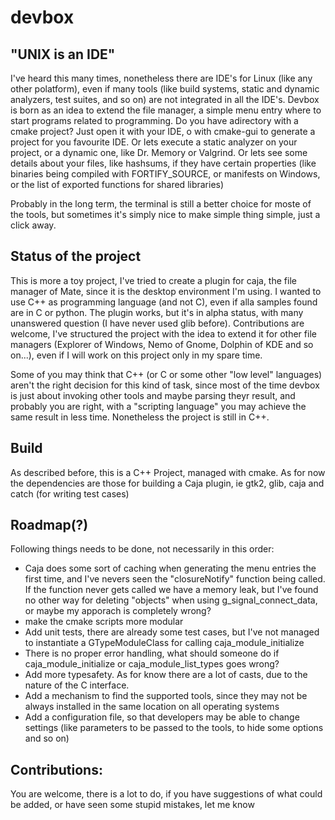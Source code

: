 # devbox

## "UNIX is an IDE"
I've heard this many times, nonetheless there are IDE's for Linux (like any other polatform), even if many tools (like build systems, static and dynamic analyzers, test suites, and so on) are not integrated in all the IDE's.
Devbox is born as an idea to extend the file manager, a simple menu entry where to start programs related to programming. Do you have adirectory with a cmake project? Just open it with your IDE, o with cmake-gui to generate a project for you favourite IDE. Or lets execute a static analyzer on your project, or a dynamic one, like Dr. Memory or Valgrind. Or lets see some details about your files, like hashsums, if they have certain properties (like binaries being compiled with FORTIFY_SOURCE, or manifests on Windows, or the list of exported functions for shared libraries)

Probably in the long term, the terminal is still a better choice for moste of the tools, but sometimes it's simply nice to make simple thing simple, just a click away.

## Status of the project
This is more a toy project, I've tried to create a plugin for caja, the file manager of Mate, since it is the desktop environment I'm using. I wanted to use C++ as programming language (and not C), even if alla samples found are in C or python. The plugin works, but it's in alpha status, with many unanswered question (I have never used glib before).
Contributions are welcome, I've structured the project with the idea to extend it for other file managers (Explorer of Windows, Nemo of Gnome, Dolphin of KDE and so on...), even if I will work on this project only in my spare time.


Some of you may think that C++ (or C or some other "low level" languages) aren't the right decision for this kind of task, since most of the time devbox is just about invoking other tools and maybe parsing theyr result, and probably you are right, with a "scripting language" you may achieve the same result in less time. Nonetheless the project is still in C++.


## Build
As described before, this is a C++ Project, managed with cmake. As for now the dependencies are those for building a Caja plugin, ie gtk2, glib, caja and catch (for writing test cases)


## Roadmap(?)
Following things needs to be done, not necessarily in this order:
* Caja does some sort of caching when generating the menu entries the first time, and I've nevers seen the "closureNotify" function being called. If the function never gets called we have a memory leak, but I've found no other way for deleting "objects" when using g_signal_connect_data, or maybe my apporach is completely wrong?
* make the cmake scripts more modular
* Add unit tests, there are already some test cases, but I've not managed to instantiate a GTypeModuleClass for calling caja_module_initialize
* There is no proper error handling, what should someone do if caja_module_initialize or caja_module_list_types goes wrong?
* Add more typesafety. As for know there are a lot of casts, due to the nature of the C interface.
* Add a mechanism to find the supported tools, since they may not be always installed in the same location on all operating systems
* Add a configuration file, so that developers may be able to change settings (like parameters to be passed to the tools, to hide some options and so on)

## Contributions:
You are welcome, there is a lot to do, if you have suggestions of what could be added, or have seen some stupid mistakes, let me know


